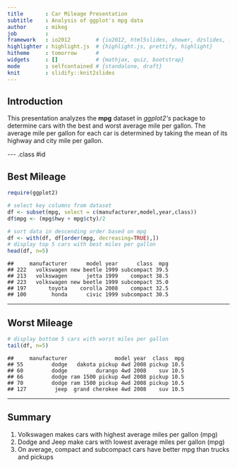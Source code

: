 ```yaml
---
title       : Car Mileage Presentation
subtitle    : Analysis of ggplot's mpg data
author      : mikeg
job         : 
framework   : io2012        # {io2012, html5slides, shower, dzslides, ...}
highlighter : highlight.js  # {highlight.js, prettify, highlight}
hitheme     : tomorrow      # 
widgets     : []            # {mathjax, quiz, bootstrap}
mode        : selfcontained # {standalone, draft}
knit        : slidify::knit2slides
---
```


## Introduction

This presentation analyzes the **mpg** dataset in *ggplot2's* package to determine cars with the best and worst average mile per gallon. The average mile per gallon for each car is determined by taking the mean of its highway and city mile per gallon.

--- .class #id 



## Best Mileage

```r
require(ggplot2)

# select key columns from dataset
df <- subset(mpg, select = c(manufacturer,model,year,class))
df$mpg <- (mpg$hwy + mpg$cty)/2

# sort data in descending order based on mpg
df <- with(df, df[order(mpg, decreasing=TRUE),])
# display top 5 cars with best miles per gallon
head(df, n=5)
```

```
##     manufacturer      model year      class  mpg
## 222   volkswagen new beetle 1999 subcompact 39.5
## 213   volkswagen      jetta 1999    compact 38.5
## 223   volkswagen new beetle 1999 subcompact 35.0
## 197       toyota    corolla 2008    compact 32.5
## 100        honda      civic 1999 subcompact 30.5
```


---

## Worst Mileage

```r
# display bottom 5 cars with worst miles per gallon
tail(df, n=5)
```

```
##     manufacturer               model year  class  mpg
## 55         dodge   dakota pickup 4wd 2008 pickup 10.5
## 60         dodge         durango 4wd 2008    suv 10.5
## 66         dodge ram 1500 pickup 4wd 2008 pickup 10.5
## 70         dodge ram 1500 pickup 4wd 2008 pickup 10.5
## 127         jeep  grand cherokee 4wd 2008    suv 10.5
```

---

## Summary
1. Volkswagen makes cars with highest average miles per gallon (mpg)
2. Dodge and Jeep make cars with lowest average miles per gallon (mpg)
3. On average, compact and subcompact cars have better mpg than trucks and pickups

